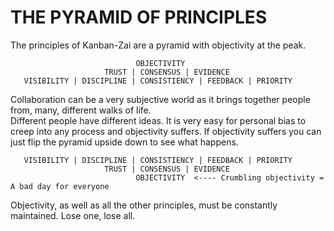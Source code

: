 # THE PYRAMID OF PRINCIPLES

The principles of Kanban-Zai are a pyramid with objectivity at the peak.

                                OBJECTIVITY
                         TRUST | CONSENSUS | EVIDENCE
       VISIBILITY | DISCIPLINE | CONSISTIENCY | FEEDBACK | PRIORITY

Collaboration can be a very subjective world as it brings together people from, many, different walks of life.  
Different people have different ideas.  It is very easy for personal bias to creep into any process and objectivity
suffers.  If objectivity suffers you can just flip the pyramid upside down to see what happens. 

       VISIBILITY | DISCIPLINE | CONSISTIENCY | FEEDBACK | PRIORITY
                         TRUST | CONSENSUS | EVIDENCE
                                OBJECTIVITY  <---- Crumbling objectivity = A bad day for everyone

Objectivity, as well as all the other principles, must be constantly maintained.  Lose one, lose all.
